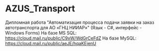 # AZUS_Transport
Дипломная работа "Автоматизация процесса подачи заявки на заказ автотранспорта для AO «ГНЦ НИИАР»" (Язык - С#, интерфейс - Windows Forms)
На базе MS SQL: https://cloud.mail.ru/public/C9xW/WdGrCeFdZ
На базе MySQL: https://cloud.mail.ru/public/aeJE/hqaKEjenU
